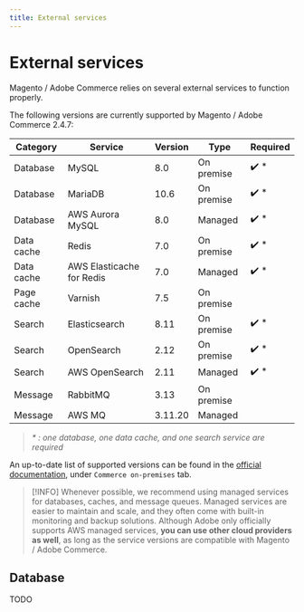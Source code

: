```yaml
---
title: External services
---
```


# External services

Magento / Adobe Commerce relies on several external services to function properly.

The following versions are currently supported by Magento / Adobe Commerce 2.4.7:

| Category   | Service                   | Version | Type       | Required             |
|------------|---------------------------|---------|------------|----------------------|
| Database   | MySQL                     | 8.0     | On premise | :heavy_check_mark: * |
| Database   | MariaDB                   | 10.6    | On premise | :heavy_check_mark: * |
| Database   | AWS Aurora MySQL          | 8.0     | Managed    | :heavy_check_mark: * |
| Data cache | Redis                     | 7.0     | On premise | :heavy_check_mark: * |
| Data cache | AWS Elasticache for Redis | 7.0     | Managed    | :heavy_check_mark: * |
| Page cache | Varnish                   | 7.5     | On premise |                      |
| Search     | Elasticsearch             | 8.11    | On premise | :heavy_check_mark: * |
| Search     | OpenSearch                | 2.12    | On premise | :heavy_check_mark: * |
| Search     | AWS OpenSearch            | 2.11    | Managed    | :heavy_check_mark: * |
| Message    | RabbitMQ                  | 3.13    | On premise |                      |
| Message    | AWS MQ                    | 3.11.20 | Managed    |                      |

> _\* : one database, one data cache, and one search service are required_

An up-to-date list of supported versions can be found in the [official documentation](https://experienceleague.adobe.com/en/docs/commerce-operations/installation-guide/system-requirements), under `Commerce on-premises` tab.

> [!INFO]
> Whenever possible, we recommend using managed services for databases, caches, and message queues. Managed services are easier to maintain and scale, and they often come with built-in monitoring and backup solutions.
> Although Adobe only officially supports AWS managed services, **you can use other cloud providers as well**, as long as the service versions are compatible with Magento / Adobe Commerce.

## Database

TODO
